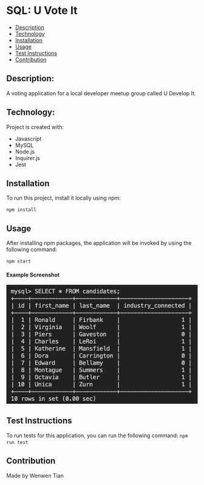 # SQL: U Vote It

- [Description](#description)
- [Technology](#Technology)
- [Installation](#installation)
- [Usage](#usage)
- [Test Instructions](#test-instructions)
- [Contribution](#contribution)

## Description:

A voting application for a local developer meetup group called U Develop It.

## Technology:

Project is created with:

- Javascript
- MySQL
- Node.js
- Inquirer.js
- Jest

## Installation

To run this project, install it locally using npm:

```
npm install
```

## Usage

After installing npm packages, the application will be invoked by using the following command:

```
npm start
```

#### Example Screenshot

![Screenshot](./sql.jpeg)

## Test Instructions

To run tests for this application, you can run the following command:
`npm run test`

## Contribution

Made by Wenwen Tian
